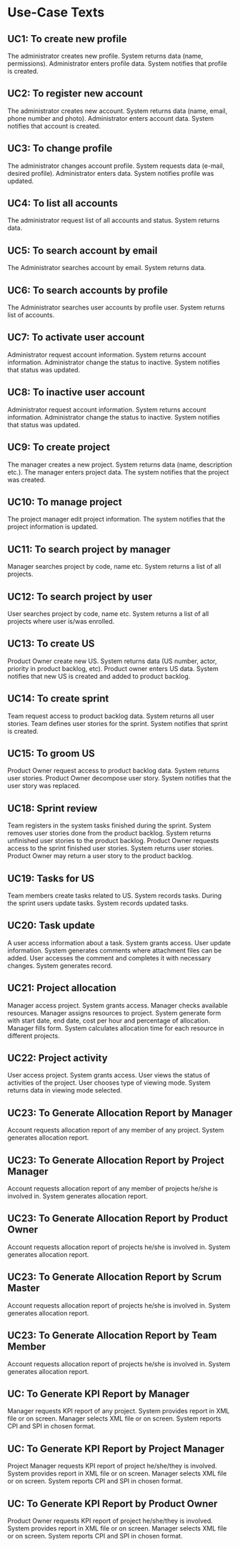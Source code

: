 # Use-Case Texts

## UC1: To create new profile
The administrator creates new profile. System returns data (name, permissions). Administrator enters profile data. System notifies that profile is created.

## UC2: To register new account
The administrator creates new account. System returns data (name, email, phone number and photo). Administrator enters account data. System notifies that account is created.

## UC3: To change profile
The administrator changes account profile. System requests data (e-mail, desired profile). Administrator enters data. System notifies profile was updated.

## UC4: To list all accounts
The administrator request list of all accounts and status. System returns data.

## UC5: To search account by email
The Administrator searches account by email. System returns data.

## UC6: To search accounts by profile
The Administrator searches user accounts by profile user. System returns list of accounts.

## UC7: To activate user account
Administrator request account information. System returns account information. Administrator change the status to inactive. System notifies that status was updated.

## UC8: To inactive user account
Administrator request account information. System returns account information. Administrator change the status to inactive. System notifies that status was updated.

## UC9: To create project
The manager creates a new project. System returns data (name, description etc.). The manager enters project data. The system notifies that the project was created.

## UC10: To manage project
The project manager edit project information. The system notifies that  the project information is updated.

## UC11: To search project by manager
Manager searches project by code, name etc. System returns a list of all projects.

## UC12: To search project by user
User searches project by code, name etc. System returns a list of all projects where user is/was enrolled.

## UC13: To create US
Product Owner create new US. System returns data (US number, actor, priority in product backlog, etc). Product owner enters US data. System notifies that new US is created and added to product backlog.

## UC14: To create sprint
Team request access to product backlog data. System returns all user stories. Team defines user stories for the sprint. System notifies that sprint is created.

## UC15: To groom US
Product Owner request access to product backlog data. System returns user stories. Product Owner decompose user story. System notifies that the user story was replaced.

## UC18: Sprint review
Team registers in the system tasks finished during the sprint. System removes 
user stories done from the product backlog. System returns unfinished user 
stories to the product backlog. Product Owner requests access to the sprint 
finished user stories. System returns user stories. Product Owner may return a 
user story to the product backlog.


## UC19: Tasks for US
Team members create tasks related to US. System records tasks. During the sprint 
users update tasks. System records updated tasks.


## UC20: Task update
A user access information about a task. System grants access. User update 
information. System generates comments where attachment files can be added. User 
accesses the comment and completes it with necessary changes. System generates 
record.


## UC21: Project allocation
Manager access project. System grants access. Manager checks available 
resources. Manager assigns resources to project. System generate form with start 
date, end date, cost per hour and percentage of allocation. Manager fills form. 
System calculates allocation time for each resource in different projects.


## UC22: Project activity
User access project. System grants access. User views the status of activities 
of the project. User chooses type of viewing mode. System returns data in 
viewing mode selected.


## UC23: To Generate Allocation Report by Manager
Account requests allocation report of any member of any project. System 
generates allocation report.

## UC23: To Generate Allocation Report by Project Manager
Account requests allocation report of any member of projects he/she is involved in. System 
generates allocation report.

## UC23: To Generate Allocation Report by Product Owner
Account requests allocation report of projects he/she is involved in. System
generates allocation report.

## UC23: To Generate Allocation Report by Scrum Master
Account requests allocation report of projects he/she is involved in. System
generates allocation report.


## UC23: To Generate Allocation Report by Team Member
Account requests allocation report of projects he/she is involved in. System
generates allocation report.


## UC: To Generate KPI Report by Manager
Manager requests KPI report of any project. System provides report in XML file 
or on screen. Manager selects XML file or on screen. System reports CPI and SPI 
in chosen format. 

## UC: To Generate KPI Report by Project Manager
Project Manager requests KPI report of project he/she/they is involved. System 
provides report in XML file or on screen. Manager selects XML file or on screen. 
System reports CPI and SPI in chosen format. 

## UC: To Generate KPI Report by Product Owner
Product Owner requests KPI report of project he/she/they is involved. System
provides report in XML file or on screen. Manager selects XML file or on screen.
System reports CPI and SPI in chosen format. 
